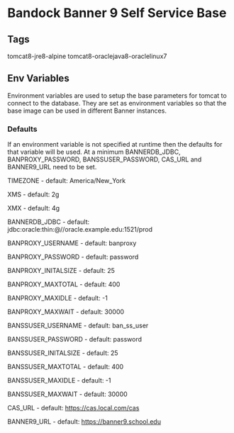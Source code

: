 # Bandock Banner 9 Self Service Base

## Tags
tomcat8-jre8-alpine
tomcat8-oraclejava8-oraclelinux7

## Env Variables
Environment variables are used to setup the base parameters for tomcat to connect to the database. They are set as environment variables so that the base image can be used in different Banner instances.  

### Defaults
If an environment variable is not specified at runtime then the defaults for that variable will be used.  At a minimum BANNERDB_JDBC, BANPROXY_PASSWORD, BANSSUSER_PASSWORD, CAS_URL and BANNER9_URL need to be set.  

TIMEZONE -  default: America/New_York

XMS - default: 2g

XMX - default: 4g

BANNERDB_JDBC - default: jdbc:oracle:thin:@//oracle.example.edu:1521/prod

BANPROXY_USERNAME - default: banproxy

BANPROXY_PASSWORD - default: password

BANPROXY_INITALSIZE - default: 25

BANPROXY_MAXTOTAL - default: 400

BANPROXY_MAXIDLE - default: -1

BANPROXY_MAXWAIT - default: 30000  

BANSSUSER_USERNAME - default: ban_ss_user

BANSSUSER_PASSWORD - default: password

BANSSUSER_INITALSIZE - default: 25

BANSSUSER_MAXTOTAL - default: 400

BANSSUSER_MAXIDLE - default: -1

BANSSUSER_MAXWAIT - default: 30000

CAS_URL - default: https://cas.local.com/cas

BANNER9_URL - default: https://banner9.school.edu
